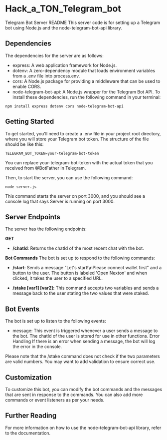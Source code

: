 # Hack_a_TON_Telegram_bot

Telegram Bot Server README
This server code is for setting up a Telegram bot using Node.js and the node-telegram-bot-api library.

## Dependencies
The dependencies for the server are as follows:

- express: A web application framework for Node.js.
- dotenv: A zero-dependency module that loads environment variables from a .env file into process.env.
- cors: A Node.js package for providing a middleware that can be used to enable CORS.
- node-telegram-bot-api: A Node.js wrapper for the Telegram Bot API.
To install these dependencies, run the following command in your terminal:

```
npm install express dotenv cors node-telegram-bot-api
```

## Getting Started
To get started, you'll need to create a .env file in your project root directory, where you will store your Telegram bot token. The structure of the file should be like this:

```
TELEGRAM_BOT_TOKEN=your-telegram-bot-token
```

You can replace your-telegram-bot-token with the actual token that you received from @BotFather in Telegram.

Then, to start the server, you can use the following command:

```
node server.js
```

This command starts the server on port 3000, and you should see a console log that says Server is running on port 3000.

## Server Endpoints
The server has the following endpoints:

**GET**
- **/chatId**: Returns the chatId of the most recent chat with the bot.

**Bot Commands**
The bot is set up to respond to the following commands:
- **/start**: Sends a message "Let's start!\nPlease connect wallet first" and a button to the user. The button is labeled 'Open Nexton' and when clicked, it takes the user to a specified URL.

- **/stake [var1] [var2]:** This command accepts two variables and sends a message back to the user stating the two values that were staked.

## Bot Events
The bot is set up to listen to the following events:

- message: This event is triggered whenever a user sends a message to the bot. The chatId of the user is stored for use in other functions.
Error Handling
If there is an error when sending a message, the bot will log the error in the console.

Please note that the /stake command does not check if the two parameters are valid numbers. You may want to add validation to ensure correct use.

## Customization
To customize this bot, you can modify the bot commands and the messages that are sent in response to the commands. You can also add more commands or event listeners as per your needs.

## Further Reading
For more information on how to use the node-telegram-bot-api library, refer to the documentation.
